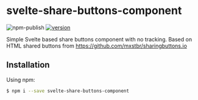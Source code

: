# svelte-share-buttons-component

![npm-publish](https://github.com/pchynoweth/svelte-share-buttons-component/workflows/npm-publish/badge.svg)
[![version](https://img.shields.io/npm/v/svelte-share-buttons-component.svg?style=flat-square)](http://npm.im/svelte-share-buttons-component)

Simple Svelte based share buttons component with no tracking.  Based on HTML shared buttons from https://github.com/mxstbr/sharingbuttons.io

## Installation

Using npm:
```bash
$ npm i --save svelte-share-buttons-component
```
